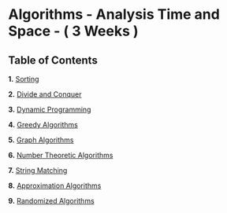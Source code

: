 # Algorithms - Analysis Time and Space - ( 3 Weeks )
## Table of Contents
**1.** [Sorting](https://github.com/aaronw4ng/12WeekLeetCode/tree/master/2.%20Algorithms/1.%20Sortings) 

**2.** [Divide and Conquer](https://github.com/aaronw4ng/12WeekLeetCode/tree/master/2.%20Algorithms/2.%20Divide-and-Conquer) 

**3.** [Dynamic Programming](https://github.com/aaronw4ng/12WeekLeetCode/tree/master/2.%20Algorithms/3.%20Dynamic%20Programming) 

**4.** [Greedy Algorithms](https://github.com/aaronw4ng/12WeekLeetCode/tree/master/2.%20Algorithms/4.%20Greedy%20Algorithms) 

**5.** [Graph Algorithms](https://github.com/aaronw4ng/12WeekLeetCode/tree/master/2.%20Algorithms/5.%20Graph%20Algorithms) 

**6.** [Number Theoretic Algorithms](https://github.com/aaronw4ng/12WeekLeetCode/tree/master/2.%20Algorithms/6.%20Number%20Theoretic%20Algorithms) 

**7.** [String Matching](https://github.com/aaronw4ng/12WeekLeetCode/tree/master/2.%20Algorithms/7.%20String%20Matching) 

**8.** [Approximation Algorithms](https://github.com/aaronw4ng/12WeekLeetCode/tree/master/2.%20Algorithms/8.%20Approximation%20Algorithms) 

**9.** [Randomized Algorithms](https://github.com/aaronw4ng/12WeekLeetCode/tree/master/2.%20Algorithms/9.%20Randomized%20Algorithms) 
